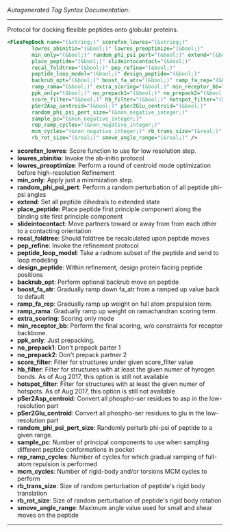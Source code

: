<!-- THIS IS AN AUTOGENERATED FILE: Don't edit it directly, instead change the schema definition in the code itself. -->

_Autogenerated Tag Syntax Documentation:_

---
Protocol for docking flexible peptides onto globular proteins.

```xml
<FlexPepDock name="(&string;)" scorefxn_lowres="(&string;)"
        lowres_abinitio="(&bool;)" lowres_preoptimize="(&bool;)"
        min_only="(&bool;)" random_phi_psi_pert="(&bool;)" extend="(&bool;)"
        place_peptide="(&bool;)" slideintocontact="(&bool;)"
        recal_foldtree="(&bool;)" pep_refine="(&bool;)"
        peptide_loop_model="(&bool;)" design_peptide="(&bool;)"
        backrub_opt="(&bool;)" boost_fa_atr="(&bool;)" ramp_fa_rep="(&bool;)"
        ramp_rama="(&bool;)" extra_scoring="(&bool;)" min_receptor_bb="(&bool;)"
        ppk_only="(&bool;)" no_prepack1="(&bool;)" no_prepack2="(&bool;)"
        score_filter="(&bool;)" hb_filter="(&bool;)" hotspot_filter="(&bool;)"
        pSer2Asp_centroid="(&bool;)" pSer2Glu_centroid="(&bool;)"
        random_phi_psi_pert_size="(&non_negative_integer;)"
        sample_pc="(&non_negative_integer;)"
        rep_ramp_cycles="(&non_negative_integer;)"
        mcm_cycles="(&non_negative_integer;)" rb_trans_size="(&real;)"
        rb_rot_size="(&real;)" smove_angle_range="(&real;)" />
```

-   **scorefxn_lowres**: Score function to use for low resolution step.
-   **lowres_abinitio**: Invoke the ab-initio protocol
-   **lowres_preoptimize**: Perform a round of centroid mode optimization before high-resolution Refinement
-   **min_only**: Apply just a minimization step.
-   **random_phi_psi_pert**: Perform a random perturbation of all peptide phi-psi angles
-   **extend**: Set all peptide dihedrals to extended state
-   **place_peptide**: Place peptide first principle component along the binding site first principle component
-   **slideintocontact**: Move partners toward or away from from each other to a contacting orientation
-   **recal_foldtree**: Should foldtree be recalculated upon peptide moves
-   **pep_refine**: Invoke the refinement protocol
-   **peptide_loop_model**: Take a radnom subset of the peptide and send to loop modeling
-   **design_peptide**: Within refinement, design protein facing peptide positions
-   **backrub_opt**: Perform optional backrub move on peptide
-   **boost_fa_atr**: Gradually ramp down fa_atr from a ramped up value back to default
-   **ramp_fa_rep**: Gradually ramp up weight on full atom prepulsion term.
-   **ramp_rama**: Gradually ramp up weight on ramachandran scoring term.
-   **extra_scoring**: Scoring only mode
-   **min_receptor_bb**: Perform the final scoring, w/o constraints for receptor backbone.
-   **ppk_only**: Just prepacking.
-   **no_prepack1**: Don't prepack parter 1
-   **no_prepack2**: Don't prepack partner 2
-   **score_filter**: Filter for structures under given score_filter value
-   **hb_filter**: Filter for structures with at least the given numer of hyrogen bonds. As of Aug 2017, this option is still not available
-   **hotspot_filter**: Filter for structures with at least the given numer of hotspots. As of Aug 2017, this option is still not available
-   **pSer2Asp_centroid**: Convert all phospho-ser residues to asp in the low-resolution part
-   **pSer2Glu_centroid**: Convert all phospho-ser residues to glu in the low-resolution part
-   **random_phi_psi_pert_size**: Randomly perturb phi-psi of peptide to a given range.
-   **sample_pc**: Number of principal components to use when sampling different peptide conformations in pocket
-   **rep_ramp_cycles**: Number of cycles for which gradual ramping of full-atom repulsion is performed
-   **mcm_cycles**: Number of rigid-body and/or torsions MCM cycles to perform
-   **rb_trans_size**: Size of random perturbation of peptide's rigid body translation
-   **rb_rot_size**: Size of random perturbation of peptide's rigid body rotation
-   **smove_angle_range**: Maximum angle value used for small and shear moves on the peptide

---
